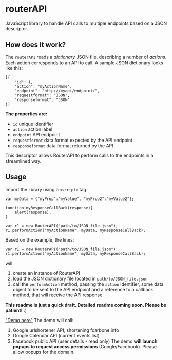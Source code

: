 # routerAPI
JavaScript library to handle API calls to multiple endpoints based on a JSON descriptor.

## How does it work?
The `routerAPI` reads a *dictionary* JSON file, describing a number of *actions*. Each action corresponds to an API to call. A sample JSON dictionary looks like this:
```
[{
    "id": 1,
    "action": "myActionName",
    "endpoint": "http://myapi/endpoint/",
    "requestformat": "JSON",
    "responseformat": "JSON"
}]
```
**The properties are:**
* `id`              unique identifier
* `action`          action label
* `endpoint`        API endpoint
* `requestformat`   data format expected by the API endpoint
* `responseformat`  data format returned by the API

This descriptor allows RouterAPI to perform calls to the endpoints in a streamlined way.

## Usage
Import the library using a `<script>` tag.
```
var myData = {"myProp":"myValue", "myProp2":"myValue2"};

function myResponseCallBack(response){
    alert(response);
}

var r1 = new RouterAPI("path/to/JSON_file.json");
r1.performAction("myActionName", myData, myResponseCallBack);
```

Based on the example, the lines:
```
var r1 = new RouterAPI("path/to/JSON_file.json");
r1.performAction("myActionName", myData, myResponseCallBack);
```
will
1. create an instance of RouterAPI
2. load the JSON dictionary file located in `path/to/JSON_file.json`
3. call the `performAction` method, passing the `action` identifier, some data object to be sent to the API endpoint and a reference to a callback method, that will receive the API response.


**This readme is just a quick draft. Detailed readme coming soon. Please be patient!** :)

["Demo here"](http://fcarbone.info/routerapi/ "RouterAPI Demo")
The demo will call:
1. Google urlshortener API, shortening fcarbone.info
2. Google Calendar API (current events list)
3. Facebook public API (user details - read only)
The demo **will launch popups to request access permissions** (Google/Facebook). Please allow popups for the domain.

